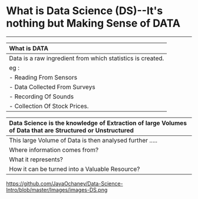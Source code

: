 #  What is Data Science (DS)--It's nothing but Making Sense of DATA

------------


|  What is DATA |
| :------------ |
| Data is a raw ingredient  from which statistics is created.   |
|   eg  :   |
| - Reading From Sensors  |
| - Data Collected From Surveys |
|  - Recording Of Sounds |
| - Collection Of Stock Prices.   |

|  Data Science  is  the knowledge of Extraction of large Volumes of Data that are Structured or Unstructured |
| :------------ |
| This large Volume of Data is then analysed further ..... |
| Where  information comes from?  |
| What it represents?  |
| How it can be turned into  a Valuable  Resource?  |


https://github.com/JayaOchaney/Data-Science-Intro/blob/master/Images/images-DS.png



